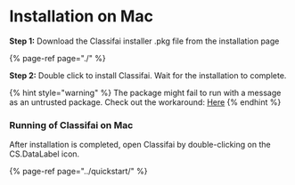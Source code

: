 # Installation on Mac

**Step 1:** Download the Classifai installer .pkg file from the installation page

{% page-ref page="./" %}

**Step 2:** Double click to install Classifai. Wait for the installation to complete.

{% hint style="warning" %}
The package might fail to run with a message as an untrusted package. Check out the workaround: [Here](https://www.macworld.co.uk/how-to/mac-app-unidentified-developer-3669596/)
{% endhint %}

### Running of Classifai on Mac

After installation is completed, open Classifai by double-clicking on the CS.DataLabel icon.

{% page-ref page="../quickstart/" %}

